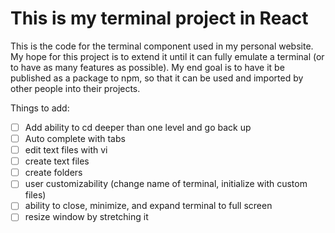 # This is my terminal project in React

This is the code for the terminal component used in my personal website. 
My hope for this project is to extend it until it can fully emulate a terminal (or to have as many features as possible).
My end goal is to have it be published as a package to npm, so that it can be used and imported by other
people into their projects.

Things to add:
- [ ] Add ability to cd deeper than one level and go back up
- [ ] Auto complete with tabs
- [ ] edit text files with vi
- [ ] create text files 
- [ ] create folders
- [ ] user customizability (change name of terminal, initialize with custom files)
- [ ] ability to close, minimize, and expand terminal to full screen 
- [ ] resize window by stretching it